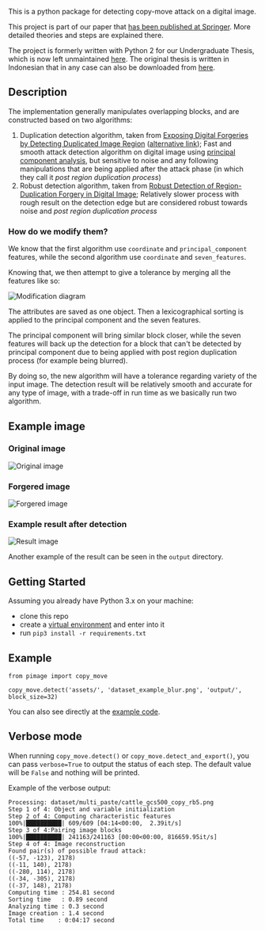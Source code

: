 This is a python package for detecting copy-move attack on a digital image.

This project is part of our paper that [has been published at Springer](https://link.springer.com/chapter/10.1007%2F978-3-030-73689-7_39). More detailed theories and steps are explained there.

The project is formerly written with Python 2 for our Undergraduate Thesis, which is now left unmaintained [here](https://github.com/rahmatnazali/image-copy-move-detection-python2). The original thesis is written in Indonesian that in any case can also be downloaded from [here](http://repository.its.ac.id/1801/).

## Description
The implementation generally manipulates overlapping blocks, and are constructed based on two algorithms:
1. Duplication detection algorithm, taken from [Exposing Digital Forgeries by Detecting Duplicated Image Region](http://www.ists.dartmouth.edu/library/102.pdf) ([alternative link](https://www.semanticscholar.org/paper/Exposing-Digital-Forgeries-by-Detecting-Duplicated-Popescu-Farid/b888c1b19014fe5663fd47703edbcb1d6e4124ab)); Fast and smooth attack detection algorithm on digital image using [principal component analysis](https://en.wikipedia.org/wiki/Principal_component_analysis), but sensitive to noise and any following manipulations that are being applied after the attack phase (in which they call it _post region duplication process_)
2. Robust detection algorithm, taken from [Robust Detection of Region-Duplication Forgery in Digital Image](https://ieeexplore.ieee.org/document/1699948); Relatively slower process with rough result on the detection edge but are considered robust towards noise and _post region duplication process_

### How do we modify them?

We know that the first algorithm use `coordinate` and `principal_component` features, while the second algorithm use `coordinate` and `seven_features`.

Knowing that, we then attempt to give a tolerance by merging all the features like so:

![Modification diagram](assets/modification_diagram.PNG?raw=true) 

The attributes are saved as one object. Then a lexicographical sorting is applied to the principal component and the seven features.

The principal component will bring similar block closer, while the seven features will back up the detection for a block that can't be detected by principal component due to being applied with post region duplication process (for example being blurred).

By doing so, the new algorithm will have a tolerance regarding variety of the input image. The detection result will be relatively smooth and accurate for any type of image, with a trade-off in run time as we basically run two algorithm.

## Example image
### Original image
![Original image](assets/dataset_example.png?raw=true) 
### Forgered image
![Forgered image](assets/dataset_example_blur.png?raw=true)
### Example result after detection
![Result image](output/20191125_094809_lined_dataset_example_blur.png)

Another example of the result can be seen in the `output` directory.

## Getting Started

Assuming you already have Python 3.x on your machine:
- clone this repo
- create a [virtual environment](https://docs.python.org/3/library/venv.html) and enter into it
- run `pip3 install -r requirements.txt`

## Example

```python3
from pimage import copy_move

copy_move.detect('assets/', 'dataset_example_blur.png', 'output/', block_size=32)
```

You can also see directly at the [example code](example/example.py).

## Verbose mode

When running `copy_move.detect()` or `copy_move.detect_and_export()`, you can pass `verbose=True` to output 
the status of each step. The default value will be `False` and nothing will be printed.

Example of the verbose output:

```
Processing: dataset/multi_paste/cattle_gcs500_copy_rb5.png
Step 1 of 4: Object and variable initialization
Step 2 of 4: Computing characteristic features
100%|██████████| 609/609 [04:14<00:00,  2.39it/s]
Step 3 of 4:Pairing image blocks
100%|██████████| 241163/241163 [00:00<00:00, 816659.95it/s]
Step 4 of 4: Image reconstruction
Found pair(s) of possible fraud attack:
((-57, -123), 2178)
((-11, 140), 2178)
((-280, 114), 2178)
((-34, -305), 2178)
((-37, 148), 2178)
Computing time : 254.81 second
Sorting time   : 0.89 second
Analyzing time : 0.3 second
Image creation : 1.4 second
Total time    : 0:04:17 second 
```
